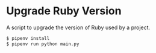 # Upgrade Ruby Version

A script to upgrade the version of Ruby used by a project.

```bash
$ pipenv install
$ pipenv run python main.py
```

